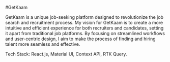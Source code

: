 #GetKaam

GetKaam is a unique job-seeking platform designed to revolutionize the job search and recruitment process. My vision for GetKaam is to create a more intuitive and efficient experience for both recruiters and candidates, setting it apart from traditional job platforms. By focusing on streamlined workflows and user-centric design, I aim to make the process of finding and hiring talent more seamless and effective.

Tech Stack: React.js, Material UI, Context API, RTK Query.
